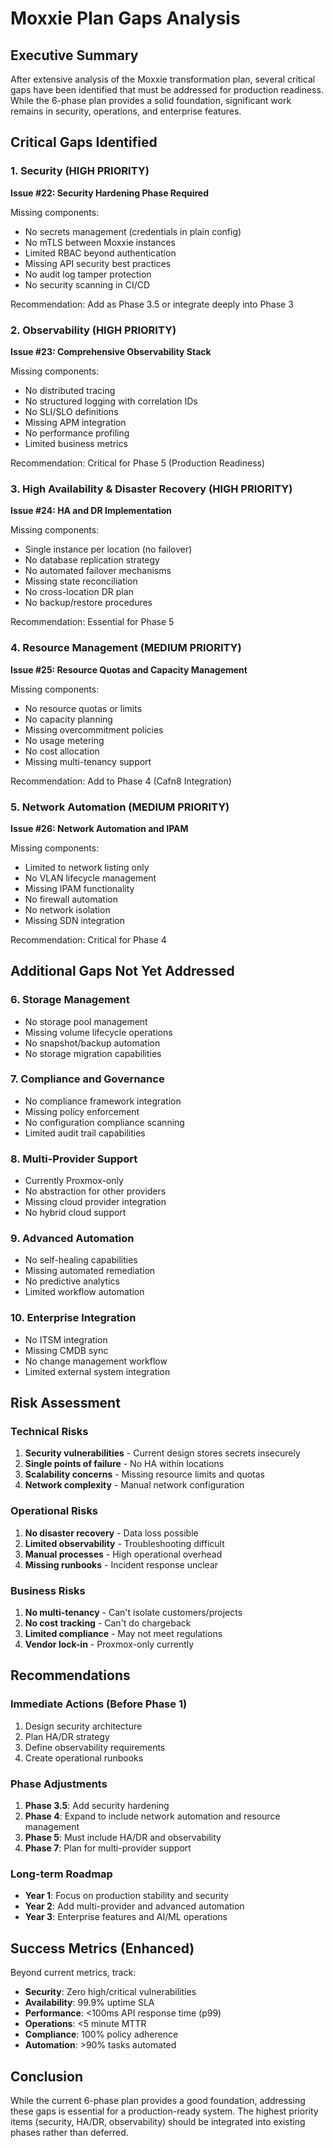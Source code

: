 # Moxxie Plan Gaps Analysis

## Executive Summary

After extensive analysis of the Moxxie transformation plan, several critical gaps have been identified that must be addressed for production readiness. While the 6-phase plan provides a solid foundation, significant work remains in security, operations, and enterprise features.

## Critical Gaps Identified

### 1. Security (HIGH PRIORITY)
**Issue #22: Security Hardening Phase Required**

Missing components:
- No secrets management (credentials in plain config)
- No mTLS between Moxxie instances
- Limited RBAC beyond authentication
- Missing API security best practices
- No audit log tamper protection
- No security scanning in CI/CD

Recommendation: Add as Phase 3.5 or integrate deeply into Phase 3

### 2. Observability (HIGH PRIORITY)
**Issue #23: Comprehensive Observability Stack**

Missing components:
- No distributed tracing
- No structured logging with correlation IDs
- No SLI/SLO definitions
- Missing APM integration
- No performance profiling
- Limited business metrics

Recommendation: Critical for Phase 5 (Production Readiness)

### 3. High Availability & Disaster Recovery (HIGH PRIORITY)
**Issue #24: HA and DR Implementation**

Missing components:
- Single instance per location (no failover)
- No database replication strategy
- No automated failover mechanisms
- Missing state reconciliation
- No cross-location DR plan
- No backup/restore procedures

Recommendation: Essential for Phase 5

### 4. Resource Management (MEDIUM PRIORITY)
**Issue #25: Resource Quotas and Capacity Management**

Missing components:
- No resource quotas or limits
- No capacity planning
- Missing overcommitment policies
- No usage metering
- No cost allocation
- Missing multi-tenancy support

Recommendation: Add to Phase 4 (Cafn8 Integration)

### 5. Network Automation (MEDIUM PRIORITY)
**Issue #26: Network Automation and IPAM**

Missing components:
- Limited to network listing only
- No VLAN lifecycle management
- Missing IPAM functionality
- No firewall automation
- No network isolation
- Missing SDN integration

Recommendation: Critical for Phase 4

## Additional Gaps Not Yet Addressed

### 6. Storage Management
- No storage pool management
- Missing volume lifecycle operations
- No snapshot/backup automation
- No storage migration capabilities

### 7. Compliance and Governance
- No compliance framework integration
- Missing policy enforcement
- No configuration compliance scanning
- Limited audit trail capabilities

### 8. Multi-Provider Support
- Currently Proxmox-only
- No abstraction for other providers
- Missing cloud provider integration
- No hybrid cloud support

### 9. Advanced Automation
- No self-healing capabilities
- Missing automated remediation
- No predictive analytics
- Limited workflow automation

### 10. Enterprise Integration
- No ITSM integration
- Missing CMDB sync
- No change management workflow
- Limited external system integration

## Risk Assessment

### Technical Risks
1. **Security vulnerabilities** - Current design stores secrets insecurely
2. **Single points of failure** - No HA within locations
3. **Scalability concerns** - Missing resource limits and quotas
4. **Network complexity** - Manual network configuration

### Operational Risks
1. **No disaster recovery** - Data loss possible
2. **Limited observability** - Troubleshooting difficult
3. **Manual processes** - High operational overhead
4. **Missing runbooks** - Incident response unclear

### Business Risks
1. **No multi-tenancy** - Can't isolate customers/projects
2. **No cost tracking** - Can't do chargeback
3. **Limited compliance** - May not meet regulations
4. **Vendor lock-in** - Proxmox-only currently

## Recommendations

### Immediate Actions (Before Phase 1)
1. Design security architecture
2. Plan HA/DR strategy
3. Define observability requirements
4. Create operational runbooks

### Phase Adjustments
1. **Phase 3.5**: Add security hardening
2. **Phase 4**: Expand to include network automation and resource management
3. **Phase 5**: Must include HA/DR and observability
4. **Phase 7**: Plan for multi-provider support

### Long-term Roadmap
- **Year 1**: Focus on production stability and security
- **Year 2**: Add multi-provider and advanced automation
- **Year 3**: Enterprise features and AI/ML operations

## Success Metrics (Enhanced)

Beyond current metrics, track:
- **Security**: Zero high/critical vulnerabilities
- **Availability**: 99.9% uptime SLA
- **Performance**: <100ms API response time (p99)
- **Operations**: <5 minute MTTR
- **Compliance**: 100% policy adherence
- **Automation**: >90% tasks automated

## Conclusion

While the current 6-phase plan provides a good foundation, addressing these gaps is essential for a production-ready system. The highest priority items (security, HA/DR, observability) should be integrated into existing phases rather than deferred.